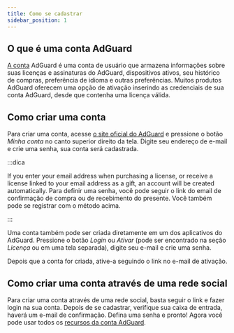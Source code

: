 ```yaml
---
title: Como se cadastrar
sidebar_position: 1
---
```


## O que é uma conta AdGuard

[A conta](https://my.adguard.com/) AdGuard é uma conta de usuário que armazena informações sobre suas licenças e assinaturas do AdGuard, dispositivos ativos, seu histórico de compras, preferência de idioma e outras preferências. Muitos produtos AdGuard oferecem uma opção de ativação inserindo as credenciais de sua conta AdGuard, desde que contenha uma licença válida.

## Como criar uma conta

Para criar uma conta, acesse [o site oficial do AdGuard](https://adguard.com/welcome.html) e pressione o botão *Minha conta* no canto superior direito da tela. Digite seu endereço de e-mail e crie uma senha, sua conta será cadastrada.

:::dica

If you enter your email address when purchasing a license, or receive a license linked to your email address as a gift, an account will be created automatically. Para definir uma senha, você pode seguir o link do email de confirmação de compra ou de recebimento do presente. Você também pode se registrar com o método acima.

:::

Uma conta também pode ser criada diretamente em um dos aplicativos do AdGuard. Pressione o botão *Login* ou *Ativar* (pode ser encontrado na seção *Licença* ou em uma tela separada), digite seu e-mail e crie uma senha.

Depois que a conta for criada, ative-a seguindo o link no e-mail de ativação.

## Como criar uma conta através de uma rede social

Para criar uma conta através de uma rede social, basta seguir o link [](https://auth.adguard.com/login.html) e fazer login na sua conta. Depois de se cadastrar, verifique sua caixa de entrada, haverá um e-mail de confirmação. Defina uma senha e pronto! Agora você pode usar todos os [recursos da conta AdGuard](https://adguard.com/kb/general/account/features/).
